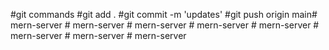#git commands
#git add .
#git commit -m 'updates'
#git push origin main#   m e r n - s e r v e r  
 #   m e r n - s e r v e r  
 #   m e r n - s e r v e r  
 #   m e r n - s e r v e r  
 #   m e r n - s e r v e r  
 #   m e r n - s e r v e r  
 #   m e r n - s e r v e r  
 #   m e r n - s e r v e r  
 